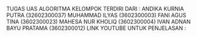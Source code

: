 TUGAS UAS ALGORITMA
KELOMPOK TERDIRI DARI : ANDIKA KURNIA PUTRA (32602300037) 
MUHAMMAD ILYAS (3602300003) 
FANI AGUS TINA (3602300023)
MAHESA NUR KHOLIQ (3602300004) 
IVAN ADNAN BAYU PRATAMA (3602300012) 
LINK YOUTUBE UNTUK PENJELASAN :
